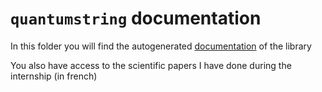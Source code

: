 # `quantumstring` documentation

In this folder you will find the autogenerated [documentation](index.html) of the library

You also have access to the scientific papers I have done during the internship (in french)